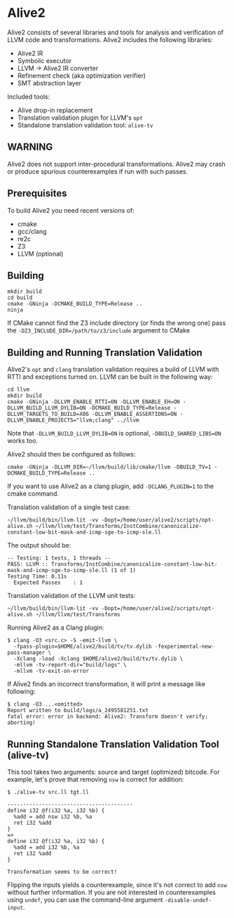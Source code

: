 Alive2
======

Alive2 consists of several libraries and tools for analysis and verification
of LLVM code and transformations.
Alive2 includes the following libraries:
* Alive2 IR
* Symbolic executor
* LLVM -> Alive2 IR converter
* Refinement check (aka optimization verifier)
* SMT abstraction layer

Included tools:
* Alive drop-in replacement
* Translation validation plugin for LLVM's `opt`
* Standalone translation validation tool: `alive-tv`


WARNING
-------
Alive2 does not support inter-procedural transformations. Alive2 may crash
or produce spurious counterexamples if run with such passes.


Prerequisites
-------------
To build Alive2 you need recent versions of:
* cmake
* gcc/clang
* re2c
* Z3
* LLVM (optional)


Building
--------

```
mkdir build
cd build
cmake -GNinja -DCMAKE_BUILD_TYPE=Release ..
ninja
```

If CMake cannot find the Z3 include directory (or finds the wrong one) pass
the ``-DZ3_INCLUDE_DIR=/path/to/z3/include`` argument to CMake


Building and Running Translation Validation
--------

Alive2's `opt` and `clang` translation validation requires a build of LLVM with
RTTI and exceptions turned on.
LLVM can be built in the following way:
```
cd llvm
mkdir build
cmake -GNinja -DLLVM_ENABLE_RTTI=ON -DLLVM_ENABLE_EH=ON -DLLVM_BUILD_LLVM_DYLIB=ON -DCMAKE_BUILD_TYPE=Release -DLLVM_TARGETS_TO_BUILD=X86 -DLLVM_ENABLE_ASSERTIONS=ON -DLLVM_ENABLE_PROJECTS="llvm;clang" ../llvm
```
Note that `-DLLVM_BUILD_LLVM_DYLIB=ON` is optional, `-DBUILD_SHARED_LIBS=ON` works too.

Alive2 should then be configured as follows:
```
cmake -GNinja -DLLVM_DIR=~/llvm/build/lib/cmake/llvm -DBUILD_TV=1 -DCMAKE_BUILD_TYPE=Release ..
```

If you want to use Alive2 as a clang plugin, add `-DCLANG_PLUGIN=1` to the
cmake command.


Translation validation of a single test case:
```
~/llvm/build/bin/llvm-lit -vv -Dopt=/home/user/alive2/scripts/opt-alive.sh ~/llvm/llvm/test/Transforms/InstCombine/canonicalize-constant-low-bit-mask-and-icmp-sge-to-icmp-sle.ll
```

The output should be:
```
-- Testing: 1 tests, 1 threads --
PASS: LLVM :: Transforms/InstCombine/canonicalize-constant-low-bit-mask-and-icmp-sge-to-icmp-sle.ll (1 of 1)
Testing Time: 0.11s
  Expected Passes    : 1
```

Translation validation of the LLVM unit tests:

```
~/llvm/build/bin/llvm-lit -vv -Dopt=/home/user/alive2/scripts/opt-alive.sh ~/llvm/llvm/test/Transforms
```

Running Alive2 as a Clang plugin:

```
$ clang -O3 <src.c> -S -emit-llvm \
  -fpass-plugin=$HOME/alive2/build/tv/tv.dylib -fexperimental-new-pass-manager \
  -Xclang -load -Xclang $HOME/alive2/build/tv/tv.dylib \
  -mllvm -tv-report-dir="build/logs" \
  -mllvm -tv-exit-on-error
```

If Alive2 finds an incorrect transformation, it will print a message like
following:

```
$ clang -O3 ...<omitted>
Report written to build/logs/a_2495581251.txt
fatal error: error in backend: Alive2: Transform doesn't verify; aborting!
```

Running Standalone Translation Validation Tool (alive-tv)
--------

This tool takes two arguments: source and target (optimized) bitcode.
For example, let's prove that removing `nsw` is correct for addition:

```
$ ./alive-tv src.ll tgt.ll

----------------------------------------
define i32 @f(i32 %a, i32 %b) {
  %add = add nsw i32 %b, %a
  ret i32 %add
}
=>
define i32 @f(i32 %a, i32 %b) {
  %add = add i32 %b, %a
  ret i32 %add
}

Transformation seems to be correct!
```

Flipping the inputs yields a counterexample, since it's not correct to
add `nsw` without further information.
If you are not interested in counterexamples using `undef`, you can use the
command-line argument `-disable-undef-input`.
